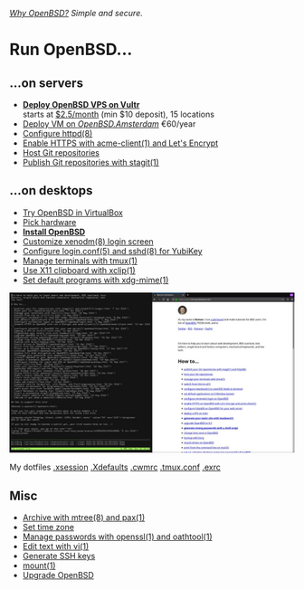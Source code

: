 _[Why OpenBSD?](why.html) Simple and secure._

# Run OpenBSD...

## ...on servers

- **[Deploy OpenBSD VPS on Vultr](/vultr.html)**<br>starts at [$2.5/month](https://www.vultr.com/pricing/?ref=7035749) (min $10 deposit), 15 locations
- [Deploy VM on  _OpenBSD.Amsterdam_](/openbsd.amsterdam.html) &euro;60/year
- [Configure httpd(8)](httpd.html)
- [Enable HTTPS with acme-client(1) and Let's Encrypt](acme-client.html)
- [Host Git repositories](/git.html)
- [Publish Git repositories with stagit(1)](/stagit.html)

## ...on desktops

- [Try OpenBSD in VirtualBox](/virtualbox/openbsd.html)
- [Pick hardware](hardware.html)
- **[Install OpenBSD](install.html)**
- [Customize xenodm(8) login screen](xenodm.html)
- [Configure login.conf(5) and sshd(8) for YubiKey](yubikey.html)
- [Manage terminals with tmux(1)](/tmux.html)
- [Use X11 clipboard with xclip(1)](/xclip.html)
- [Set default programs with xdg-mime(1)](/xdg-mime.html)

[![cwm](/cwm.jpeg)](/cwm.png)

My dotfiles
[.xsession](xsession)
[.Xdefaults](Xdefaults)
[.cwmrc](cwmrc)
[.tmux.conf](tmux.conf)
[.exrc](exrc)

## Misc

- [Archive with mtree(8) and pax(1)](/arc.html)
- [Set time zone](timezone.html)
- [Manage passwords with openssl(1) and oathtool(1)](/pass.html)
- [Edit text with vi(1)](/vi.html)
- [Generate SSH keys](/ssh.html)
- [mount(1)](mount.html)
- [Upgrade OpenBSD](upgrade.html)
